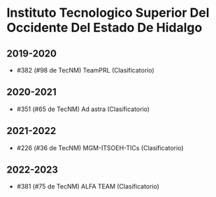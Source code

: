 # Instituto Tecnologico Superior Del Occidente Del Estado De Hidalgo

## 2019-2020

- #382 (#98 de TecNM) TeamPRL (Clasificatorio)

## 2020-2021

- #351 (#65 de TecNM) Ad astra (Clasificatorio)

## 2021-2022

- #226 (#36 de TecNM) MGM-ITSOEH-TICs (Clasificatorio)

## 2022-2023

- #381 (#75 de TecNM) ALFA TEAM (Clasificatorio)


